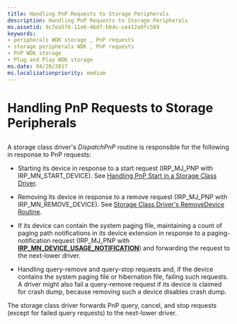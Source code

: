```yaml
---
title: Handling PnP Requests to Storage Peripherals
description: Handling PnP Requests to Storage Peripherals
ms.assetid: 9c7ea576-11e6-46d7-b04c-ce412a0fc569
keywords:
- peripherals WDK storage , PnP requests
- storage peripherals WDK , PnP requests
- PnP WDK storage
- Plug and Play WDK storage
ms.date: 04/20/2017
ms.localizationpriority: medium
---
```


# Handling PnP Requests to Storage Peripherals


## <span id="ddk_handling_pnp_requests_to_storage_peripherals_kg"></span><span id="DDK_HANDLING_PNP_REQUESTS_TO_STORAGE_PERIPHERALS_KG"></span>


A storage class driver's *DispatchPnP* routine is responsible for the following in response to PnP requests:

-   Starting its device in response to a start request (IRP\_MJ\_PNP with IRP\_MN\_START\_DEVICE). See [Handling PnP Start in a Storage Class Driver](handling-pnp-start-in-a-storage-class-driver.md).

-   Removing its device in response to a remove request (IRP\_MJ\_PNP with IRP\_MN\_REMOVE\_DEVICE). See [Storage Class Driver's RemoveDevice Routine](storage-class-driver-s-removedevice-routine.md).

-   If its device can contain the system paging file, maintaining a count of paging path notifications in its device extension in response to a paging-notification request (IRP\_MJ\_PNP with [**IRP\_MN\_DEVICE\_USAGE\_NOTIFICATION**](../kernel/irp-mn-device-usage-notification.md)) and forwarding the request to the next-lower driver.

-   Handling query-remove and query-stop requests and, if the device contains the system paging file or hibernation file, failing such requests. A driver might also fail a query-remove request if its device is claimed for crash dump, because removing such a device disables crash dump.

The storage class driver forwards PnP query, cancel, and stop requests (except for failed query requests) to the next-lower driver.

 

